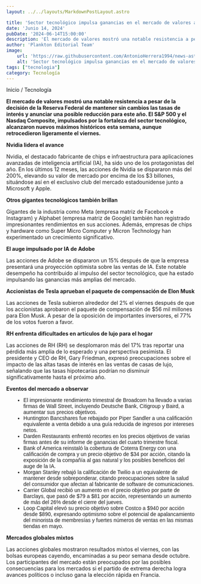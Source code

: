 ```yaml
---
layout: ../../layouts/MarkdownPostLayout.astro

title: 'Sector tecnológico impulsa ganancias en el mercado de valores a pesar de la incertidumbre en las tasas de interés'
date: 'Junio 14, 2024'
pubDate: '2024-06-14T15:00:00'
description: 'El mercado de valores mostró una notable resistencia a pesar de la decisión de la Reserva Federal de mantener sin cambios las tasas de interés.'
author: 'Plankton Editorial Team'
image:
    url: 'https://raw.githubusercontent.com/AntonioHerrera1994/news-astro/master/src/assets/tecnologia/tec14.webp'
    alt: 'Sector tecnológico impulsa ganancias en el mercado de valores a pesar de la incertidumbre en las tasas de interés'
tags: ["tecnologia"]
category: Tecnología
---
```


<style>
    ul{
        font-family: 'Helvetica', sans-serif;
    }
    li{
        margin-left: 22px
    }
</style>

<span><a href="/" style="text-decoration:none;color:#0F1416">Inicio</a> / <a href="/tecnologia" style="text-decoration:none;color:#0F1416">Tecnología</a></span>


<p style="font-weight: bold;">El mercado de valores mostró una notable resistencia a pesar de la decisión de la Reserva Federal de mantener sin cambios las tasas de interés y anunciar una posible reducción para este año. El S&P 500 y el Nasdaq Composite, impulsados por la fortaleza del sector tecnológico, alcanzaron nuevos máximos históricos esta semana, aunque retrocedieron ligeramente el viernes.</p>

**Nvidia lidera el avance**

Nvidia, el destacado fabricante de chips e infraestructura para aplicaciones avanzadas de inteligencia artificial (IA), ha sido uno de los protagonistas del año. En los últimos 12 meses, las acciones de Nvidia se dispararon más del 200%, elevando su valor de mercado por encima de los $3 billones, situándose así en el exclusivo club del mercado estadounidense junto a Microsoft y Apple.

**Otros gigantes tecnológicos también brillan**

Gigantes de la industria como Meta (empresa matriz de Facebook e Instagram) y Alphabet (empresa matriz de Google) también han registrado impresionantes rendimientos en sus acciones. Además, empresas de chips y hardware como Super Micro Computer y Micron Technology han experimentado un crecimiento significativo.

**El auge impulsado por IA de Adobe**

Las acciones de Adobe se dispararon un 15% después de que la empresa presentará una proyección optimista sobre las ventas de IA. Este notable desempeño ha contribuido al impulso del sector tecnológico, que ha estado impulsando las ganancias más amplias del mercado.

**Accionistas de Tesla aprueban el paquete de compensación de Elon Musk**

Las acciones de Tesla subieron alrededor del 2% el viernes después de que los accionistas aprobaron el paquete de compensación de $56 mil millones para Elon Musk. A pesar de la oposición de importantes inversores, el 77% de los votos fueron a favor.

**RH enfrenta dificultades en artículos de lujo para el hogar**

Las acciones de RH (RH) se desplomaron más del 17% tras reportar una pérdida más amplia de lo esperado y una perspectiva pesimista. El presidente y CEO de RH, Gary Friedman, expresó preocupaciones sobre el impacto de las altas tasas de interés en las ventas de casas de lujo, señalando que las tasas hipotecarias podrían no disminuir significativamente hasta el próximo año.

**Eventos del mercado a observar**

<ul>
<li>El impresionante rendimiento trimestral de Broadcom ha llevado a varias firmas de Wall Street, incluyendo Deutsche Bank, Citigroup y Baird, a aumentar sus precios objetivos.</li>
<li>Huntington Bancshares fue rebajado por Piper Sandler a una calificación equivalente a venta debido a una guía reducida de ingresos por intereses netos.</li>
<li>Darden Restaurants enfrentó recortes en los precios objetivos de varias firmas antes de su informe de ganancias del cuarto trimestre fiscal.</li>
<li>Bank of America reinstaló la cobertura de Coterra Energy con una calificación de compra y un precio objetivo de $34 por acción, citando la exposición de la compañía al gas natural y los posibles beneficios del auge de la IA.</li>
<li>Morgan Stanley rebajó la calificación de Twilio a un equivalente de mantener desde sobreponderar, citando preocupaciones sobre la salud del consumidor que afectan al fabricante de software de comunicaciones.</li>
<li>Carrier Global recibió un aumento en el precio objetivo por parte de Barclays, que pasó de $79 a $81 por acción, representando un aumento de más del 26% desde el cierre del jueves.</li>
<li>Loop Capital elevó su precio objetivo sobre Costco a $940 por acción desde $890, expresando optimismo sobre el potencial de apalancamiento del minorista de membresías y fuertes números de ventas en las mismas tiendas en mayo.</li>
</ul>

**Mercados globales mixtos**

Las acciones globales mostraron resultados mixtos el viernes, con las bolsas europeas cayendo, encaminadas a su peor semana desde octubre. Los participantes del mercado están preocupados por las posibles consecuencias para los mercados si el partido de extrema derecha logra avances políticos o incluso gana la elección rápida en Francia.

